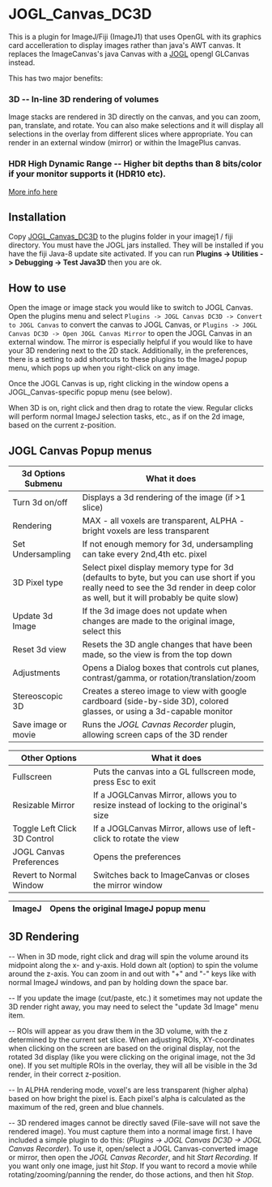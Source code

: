 # JOGL_Canvas_DC3D
This is a plugin for ImageJ/Fiji (ImageJ1) that uses OpenGL with its graphics card accelleration to display images rather than java's AWT canvas. It replaces the ImageCanvas's java Canvas with a [JOGL](http://jogamp.org/jogl/www/) opengl GLCanvas instead.

This has two major benefits:

### 3D --  In-line 3D rendering of volumes

Image stacks are rendered in 3D directly on the canvas, and you can zoom, pan, translate, and rotate. You can also make selections and it will display all selections in the overlay from different slices where appropriate. You can render in an external window (mirror) or within the ImagePlus canvas.

### HDR High Dynamic Range --  Higher bit depths than 8 bits/color if your monitor supports it (HDR10 etc).
[More info here](https://github.com/aschain/JOGL_Canvas_DC3D/blob/master/HDR.md)

## Installation
Copy [JOGL_Canvas_DC3D](https://github.com/aschain/JOGL_Canvas_DC3D/releases/) to the plugins folder in your imagej1 / fiji directory. You must have the JOGL jars installed.  They will be installed if you have the fiji Java-8 update site activated. If you can run **Plugins -> Utilities -> Debugging -> Test Java3D** then you are ok.

## How to use
Open the image or image stack you would like to switch to JOGL Canvas. Open the plugins menu and select ```Plugins -> JOGL Canvas DC3D -> Convert to JOGL Canvas``` to convert the canvas to JOGL Canvas, or ```Plugins -> JOGL Canvas DC3D -> Open JOGL Canvas Mirror``` to open the JOGL Canvas in an external window.  The mirror is especially helpful if you would like to have your 3D rendering next to the 2D stack. Additionally, in the preferences, there is a setting to add shortcuts to these plugins to the ImageJ popup menu, which pops up when you right-click on any image.  

Once the JOGL Canvas is up, right clicking in the window opens a JOGL_Canvas-specific popup menu (see below). 

When 3D is on, right click and then drag to rotate the view. Regular clicks will perform normal ImageJ selection tasks, etc., as if on the 2d image, based on the current z-position.

## JOGL Canvas Popup menus

|3d Options Submenu| What it does|
|------------------|--------|
|Turn 3d on/off| Displays a 3d rendering of the image (if >1 slice)|
|Rendering| MAX - all voxels are transparent, ALPHA - bright voxels are less transparent|
|Set Undersampling| If not enough memory for 3d, undersampling can take every 2nd,4th etc. pixel|
|3D Pixel type| Select pixel display memory type for 3d (defaults to byte, but you can use short if you really need to see the 3d render in deep color as well, but it will probably be quite slow)|
|Update 3d Image| If the 3d image does not update when changes are made to the original image, select this|
|Reset 3d view| Resets the 3D angle changes that have been made, so the view is from the top down|
|Adjustments| Opens a Dialog boxes that controls cut planes, contrast/gamma, or rotation/translation/zoom|
|Stereoscopic 3D| Creates a stereo image to view with google cardboard (side-by-side 3D), colored glasses, or using a 3d-capable monitor|
|Save image or movie| Runs the *JOGL Cavnas Recorder* plugin, allowing screen caps of the 3D render|

|Other Options| What it does|
|------------------|--------|
|Fullscreen| Puts the canvas into a GL fullscreen mode, press Esc to exit|
|Resizable Mirror| If a JOGLCanvas Mirror, allows you to resize instead of locking to the original's size|
|Toggle Left Click 3D Control| If a JOGLCanvas Mirror, allows use of left-click to rotate the view|
|JOGL Canvas Preferences| Opens the preferences|
|Revert to Normal Window| Switches back to ImageCanvas or closes the mirror window|

|ImageJ| Opens the original ImageJ popup menu|
|--------------|------------|



## 3D Rendering
-- When in 3D mode, right click and drag will spin the volume around its midpoint along the x- and y-axis.  Hold down alt (option) to spin the volume around the z-axis. You can zoom in and out with "+" and "-" keys like with normal ImageJ windows, and pan by holding down the space bar.

-- If you update the image (cut/paste, etc.) it sometimes may not update the 3D render right away, you may need to select the "update 3d Image" menu item.

-- ROIs will appear as you draw them in the 3D volume, with the z determined by the current set slice. When adjusting ROIs, XY-coordinates when clicking on the screen are based on the original display, not the rotated 3d display (like you were clicking on the original image, not the 3d one). If you set multiple ROIs in the overlay, they will all be visible in the 3d render, in their correct z-position.

-- In ALPHA rendering mode, voxel's are less transparent (higher alpha) based on how bright the pixel is. Each pixel's alpha is calculated as the maximum of the red, green and blue channels.  

-- 3D rendered images cannot be directly saved (File-save will not save the rendered image).  You must capture them into a normal image first. I have included a simple plugin to do this: (*Plugins -> JOGL Canvas DC3D -> JOGL Canvas Recorder*). To use it, open/select a JOGL Canvas-converted image or mirror, then open the *JOGL Canvas Recorder*, and hit *Start Recording*.  If you want only one image, just hit *Stop*. If you want to record a movie while rotating/zooming/panning the render, do those actions, and then hit *Stop*.
